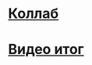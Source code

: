 # [Коллаб](https://colab.research.google.com/drive/1_CJulR3ErDLlsjdozpfGqr3X4Kyn-e6n?usp=sharing)

# [Видео итог](https://drive.google.com/file/d/1jjOubqNN2A42Ce-d_w_nDbY8L89iyfey/view)
